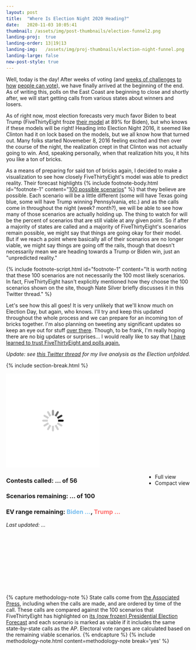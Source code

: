 ```yaml
---
layout: post
title:  "Where Is Election Night 2020 Heading?"
date:   2020-11-03 10:05:41
thumbnail: /assets/img/post-thumbnails/election-funnel2.png
landing-proj:  true
landing-order: 13|19|13
landing-img:   /assets/img/proj-thumbnails/election-night-funnel.png
landing-large: false
new-post-style: true
---
```


Well, today is the day! After weeks of voting (and [weeks of challenges](https://www.axios.com/texas-harris-county-drive-thru-voting-5a874c81-b927-48e7-8dcb-3bc1d5d76f6b.html) [to how](https://www.cnn.com/2020/10/26/politics/wisconsin-mail-in-voting-deadline-supreme-court/index.html) [people can vote](https://www.reuters.com/article/us-usa-election-court-pennsylvania/u-s-supreme-court-deals-blow-to-republicans-in-pennsylvania-north-carolina-vote-by-mail-fights-idUSKBN27D37H)), we have finally arrived at the beginning of the end. As of writing this, polls on the East Coast are beginning to close and shortly after, we will start getting calls from various states about winners and losers. 

As of right now, most election forecasts very much favor Biden to beat Trump (FiveThirtyEight froze [their model](https://projects.fivethirtyeight.com/2020-election-forecast/) at 89% for Biden), but who knows if these models will be right! Heading into Election Night 2016, it seemed like Clinton had it on lock based on the models, but we all know how that turned out. Many folks started Novemeber 8, 2016 feeling excited and then over the course of the night, the realization crept in that Clinton was not actually going to win. And, speaking personally, when that realization hits you, it hits you like a ton of bricks.

As a means of preparing for said ton of bricks again, I decided to make a visualization to see how closely FiveThirtyEight's model was able to predict reality. Their forecast highlights {% include footnote-body.html id="footnote-1" content="<a href='https://twitter.com/natesilver538/status/1300825856072454145'>100 possible scenarios</a>" %} that they believe are possible. Each scenario will be a little different (some will have Texas going blue, some will have Trump winning Pennsylvania, etc.) and as the calls come in throughout the night (week? month?), we will be able to see how many of those scenarios are actually holding up. The thing to watch for will be the percent of scenarios that are still viable at any given point. So if after a majority of states are called and a majority of FiveThirtyEight's scenarios remain possible, we might say that things are going okay for their model. But if we reach a point where basically all of their scenarios are no longer viable, we might say things are going off the rails, though that doesn't necessarily mean we are heading towards a Trump or Biden win, just an "unpredicted reality."

{% include footnote-script.html id="footnote-1" content="It is worth noting that these 100 scenarios are not necessarily the 100 most likely scenarios. In fact, FiveThirtyEight hasn't explicitly mentioned how they choose the 100 scenarios shown on the site, though Nate Silver briefly discusses it in this Twitter thread." %}

Let's see how this all goes! It is very unlikely that we'll know much on Election Day, but again, who knows. I'll try and keep this updated throughout the whole process and we can prepare for an incoming ton of bricks together. I'm also planning on tweeting any significant updates so keep an eye out for stuff [over there](https://twitter.com/ben_tanen/). Though, to be frank, I'm really hoping there are no big updates or surprises... I would really like to say that [I have learned to trust FiveThirtyEight and polls again.](https://www.mcsweeneys.net/articles/im-back-in-a-relationship-with-fivethirtyeights-elections-forecast-model-but-this-time-i-swear-hes-changed)

*Update: see [this Twitter thread](https://twitter.com/ben_tanen/status/1323788861340700672) for my live analysis as the Election unfolded.*

{% include section-break.html %}

<div id="elfun2020-container">
    <div id="elfun2020-loading">
        <img id="loading-spinner" src='/assets/img/loading.gif' />
    </div>
    <div class="columns two" id="elfun2020-title">
        <div class="column" style="width: calc(75% - 15px);">
            <h3><b>Contests called:</b> <span id="states-called">...</span> of 56</h3>
            <h3><b>Scenarios remaining:</b> <span id="scenarios-remaining">...</span> of 100</h3>
            <h3><b>EV range remaining:</b> <span style="color: #77bdee">Biden <span id="ev-range-biden">...</span></span>, <span style="color: #ff6e6c">Trump <span id="ev-range-trump">...</span></span></h3>
            <p style="margin-top: 5px"><i>Last updated: <span id="update-datetime">...</span></i></p>
        </div>
        <div class="column" style="width: calc(25% - 5px);">
            <ul id="elfun2020-view-select">
                <li class="selected">Full view</li>
                <li id="compact">Compact view</li>
            </ul>
        </div>
    </div>
    <div id="elfun2020-viz">
        <svg id="elfun2020-svg"></svg>
    </div>
</div>

{% capture methodology-note %}
State calls come from <a href="https://twitter.com/AP_Politics">the Associated Press</a>, including when the calls are made, and are ordered by time of the call. These calls are compared against the 100 scenarios that FiveThirtyEight has highlighted on <a href="https://projects.fivethirtyeight.com/2020-election-forecast/">its (now frozen) Presidential Election Forecast</a> and each scenario is marked as viable if it includes the same state-by-state calls as the AP. Electoral vote ranges are calculated based on the remaining viable scenarios.
{% endcapture %}
{% include methodology-note.html content=methodology-note break='yes' %}

<link rel="stylesheet" href="/projects/election-night2020-funnel/css/main.style.css" />
<script src="https://d3js.org/d3-time-format.v2.min.js"></script>
<script src='/projects/election-night2020-funnel/js/main.js'></script>


